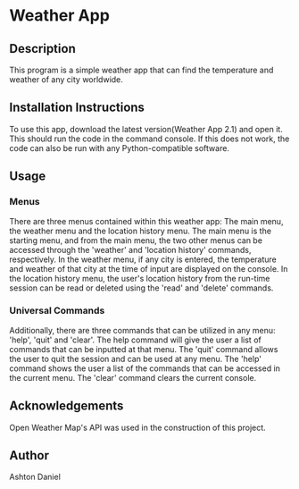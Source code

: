 # Weather App

## Description
This program is a simple weather app that can find the temperature and weather of any city worldwide. 

## Installation Instructions
To use this app, download the latest version(Weather App 2.1) and open it. This should run the code in the command console. If this does not work, the code can also be run with any Python-compatible software.

## Usage
### Menus
There are three menus contained within this weather app: The main menu, the weather menu and the location history menu. The main menu is the starting menu, and from the main menu, the two other menus can be accessed through the 'weather' and 'location history' commands, respectively. In the weather menu, if any city is entered, the temperature and weather of that city at the time of input are displayed on the console. In the location history menu, the user's location history from the run-time session can be read or deleted using the 'read' and 'delete' commands.



### Universal Commands
Additionally, there are three commands that can be utilized in any menu: 'help', 'quit' and 'clear'. The help command will give the user a list of commands that can be inputted at that menu. The 'quit' command allows the user to quit the session and can be used at any menu. The 'help' command shows the user a list of the commands that can be accessed in the current menu. The 'clear' command clears the current console.


## Acknowledgements
Open Weather Map's API was used in the construction of this project.

## Author
Ashton Daniel
